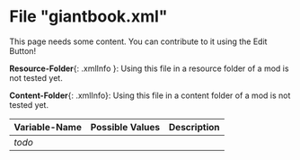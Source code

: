 # File "giantbook.xml"

This page needs some content. You can contribute to it using the Edit Button!

**Resource-Folder**{: .xmlInfo }: Using this file in a resource folder of a mod is not tested yet.

**Content-Folder**{: .xmlInfo}: Using this file in a content folder of a mod is not tested yet.


| Variable-Name | Possible Values | Description |
|:--|:--|:--|
|*todo*|||